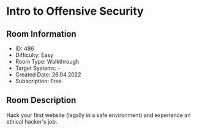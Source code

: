 ﻿# Intro to Offensive Security

## Room Information
- ID: 486
- Difficulty: Easy
- Room Type: Walkthrough
- Target Systems: -
- Created Date: 26.04.2022
- Subscription: Free

## Room Description
Hack your first website (legally in a safe environment) and experience an ethical hacker's job.

